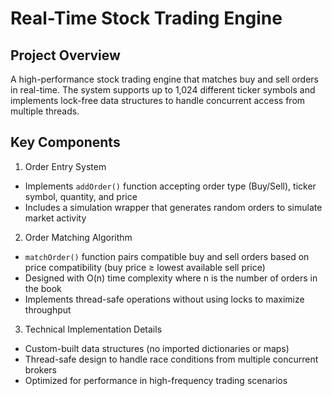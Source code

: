 # Real-Time Stock Trading Engine
## Project Overview
A high-performance stock trading engine that matches buy and sell orders in real-time. The system supports up to 1,024 different ticker symbols and implements lock-free data structures to handle concurrent access from multiple threads.
## Key Components
1. Order Entry System
- Implements `addOrder()` function accepting order type (Buy/Sell), ticker symbol, quantity, and price
- Includes a simulation wrapper that generates random orders to simulate market activity

2. Order Matching Algorithm
- `matchOrder()` function pairs compatible buy and sell orders based on price compatibility (buy price ≥ lowest available sell price)
- Designed with O(n) time complexity where n is the number of orders in the book
- Implements thread-safe operations without using locks to maximize throughput

3. Technical Implementation Details
- Custom-built data structures (no imported dictionaries or maps)
- Thread-safe design to handle race conditions from multiple concurrent brokers
- Optimized for performance in high-frequency trading scenarios